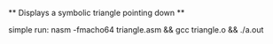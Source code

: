 ** Displays a symbolic triangle pointing down **

simple run: nasm -fmacho64 triangle.asm && gcc triangle.o && ./a.out 
